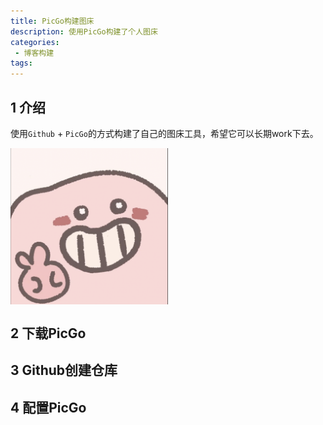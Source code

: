 ```yaml
---
title: PicGo构建图床
description: 使用PicGo构建了个人图床
categories:
 - 博客构建
tags:
---
```


## 1 介绍

使用`Github` + `PicGo`的方式构建了自己的图床工具，希望它可以长期work下去。

<img style="width:50%;height:50%" src="https://raw.githubusercontent.com/qqqjoe/imageRepo/master/%E6%88%AA%E5%B1%8F2021-12-13%20%E4%B8%8B%E5%8D%884.53.18.png"  alt="真棒" align=center />


## 2 下载PicGo

## 3 Github创建仓库

## 4 配置PicGo
